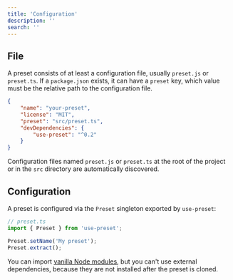 ```yaml
---
title: 'Configuration'
description: ''
search: ''
---
```


## File

A preset consists of at least a configuration file, usually `preset.js` or `preset.ts`. If a `package.json` exists, it can have a `preset` key, which value must be the relative path to the configuration file.

```json
{
	"name": "your-preset",
	"license": "MIT",
	"preset": "src/preset.ts",
	"devDependencies": {
		"use-preset": "^0.2"
	}
}
```

Configuration files named `preset.js` or `preset.ts` at the root of the project or in the `src` directory are automatically discovered.

## Configuration

A preset is configured via the `Preset` singleton exported by `use-preset`:

```ts
// preset.ts
import { Preset } from 'use-preset';

Preset.setName('My preset');
Preset.extract();
```

You can import [vanilla Node modules](https://nodejs.org/docs/latest-v13.x/api/), but you can't use external dependencies, because they are not installed after the preset is cloned.
